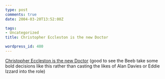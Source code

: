 ```yaml
---
type: post
comments: true
date: 2004-03-20T13:52:00Z

tags:
- Uncategorized
title: Christopher Eccleston is the new Doctor

wordpress_id: 480
---
```


[Christopher Eccleston is the new Doctor](http://news.bbc.co.uk/1/hi/entertainment/tv_and_radio/3552087.stm) (good to see the Beeb take some bold decisions like this rather than casting the likes of Alan Davies or Eddie Izzard into the role)

